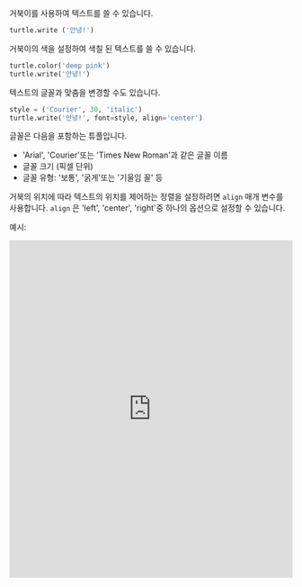 거북이를 사용하여 텍스트를 쓸 수 있습니다.

```python
turtle.write ('안녕!')
```

거북이의 색을 설정하여 색칠 된 텍스트를 쓸 수 있습니다.

```python
turtle.color('deep pink')
turtle.write('안녕!')
```

텍스트의 글꼴과 맞춤을 변경할 수도 있습니다.

```python
style = ('Courier', 30, 'italic')
turtle.write('안녕!', font=style, align='center')
```

글꼴은 다음을 포함하는 튜플입니다.

+ 'Arial', 'Courier'또는 'Times New Roman'과 같은 글꼴 이름
+ 글꼴 크기 (픽셀 단위)
+ 글꼴 유형: '보통', '굵게'또는 '기울임 꼴' 등

거북의 위치에 따라 텍스트의 위치를 ​​제어하는 ​​정렬을 설정하려면 `align` 매개 변수를 사용합니다. `align` 은 'left', 'center', 'right'중 하나의 옵션으로 설정할 수 있습니다.

예시: 
<iframe src="https://trinket.io/embed/python/7f968d2b90?start=result" width="100%" height="600" frameborder="0" marginwidth="0" marginheight="0" allowfullscreen></iframe>